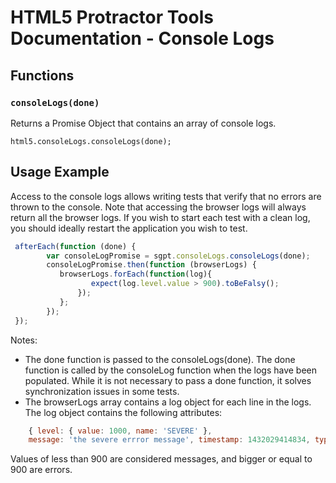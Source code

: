 # HTML5 Protractor Tools Documentation - Console Logs

## Functions

### `consoleLogs(done)`

Returns a Promise Object that contains an array of console logs.

```
html5.consoleLogs.consoleLogs(done);
```

## Usage Example

Access to the console logs allows writing tests that verify that no errors are thrown to the console. Note that accessing the browser logs will always return all the browser logs. If you wish to start each test with a clean log, you should ideally restart the application you wish to test.

```javascript
 afterEach(function (done) {
        var consoleLogPromise = sgpt.consoleLogs.consoleLogs(done);
        consoleLogPromise.then(function (browserLogs) {
           browserLogs.forEach(function(log){
                  expect(log.level.value > 900).toBeFalsy();
               });
           };
        });
 });
```
Notes:

* The done function is passed to the consoleLogs(done). The done function is called by the consoleLog function when
the logs have been populated. While it is not necessary to pass a done function, it solves synchronization issues in some tests.
* The browserLogs array contains a log object for each line in the logs. The log object contains the following attributes:

```javascript
    { level: { value: 1000, name: 'SEVERE' },
    message: 'the severe errror message', timestamp: 1432029414834, type: '' } ]
```
Values of less than 900  are considered messages, and bigger or equal to 900 are errors.
